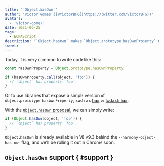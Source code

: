 ```yaml
---
title: '`Object.hasOwn`'
author: 'Victor Gomes ([@VictorBFG](https://twitter.com/VictorBFG))'
avatars:
  - 'victor-gomes'
date: 2021-06-25
tags:
  - ECMAScript
description: '`Object.hasOwn` makes `Object.prototype.hasOwnProperty` more accessible.'
tweet:
---
```


Today, it is very common to write code like this:

```js
const hasOwnProperty = Object.prototype.hasOwnProperty;

if (hasOwnProperty.call(object, 'foo')) {
  // `object` has property `foo`.
}
```

Or to use libraries that expose a simple version of `Object.prototype.hasOwnProperty`, such as [has](https://www.npmjs.com/package/has) or [lodash.has](https://www.npmjs.com/package/lodash.has).

With the [`Object.hasOwn` proposal](https://github.com/tc39/proposal-accessible-object-hasownproperty), we can simply write:

```js
if (Object.hasOwn(object, 'foo')) {
  // `object` has property `foo`.
}
```

`Object.hasOwn` is already available in V8 v9.3 behind the `--harmony-object-has-own` flag, and we’ll be rolling it out in Chrome soon.

## `Object.hasOwn` support { #support }

<feature-support chrome="yes https://chromium-review.googlesource.com/c/v8/v8/+/2922117"
                 firefox="yes https://hg.mozilla.org/try/rev/94515f78324e83d4fd84f4b0ab764b34aabe6d80"
                 safari="yes https://bugs.webkit.org/show_bug.cgi?id=226291"
                 nodejs="no"
                 babel="no"></feature-support>
